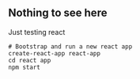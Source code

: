 ## Nothing to see here

Just testing react

```
# Bootstrap and run a new react app
create-react-app react-app
cd react app
npm start
```